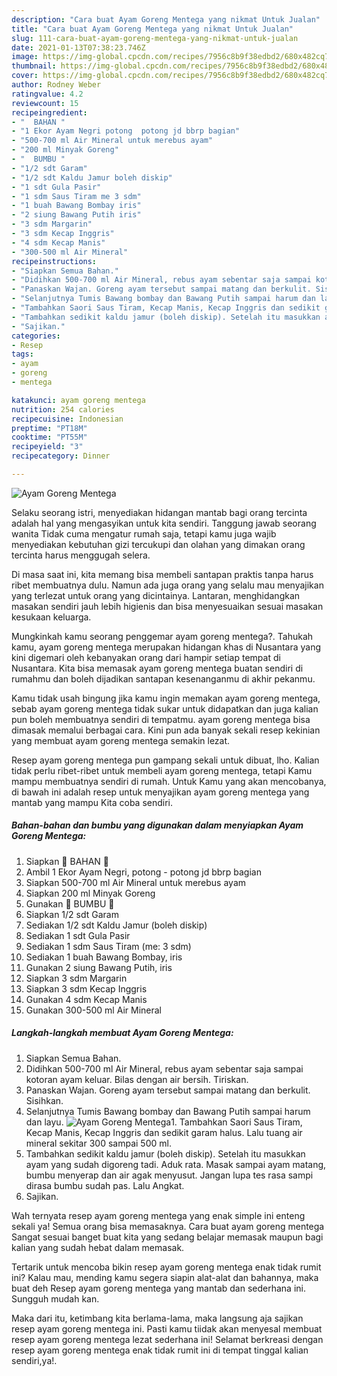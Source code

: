 ```yaml
---
description: "Cara buat Ayam Goreng Mentega yang nikmat Untuk Jualan"
title: "Cara buat Ayam Goreng Mentega yang nikmat Untuk Jualan"
slug: 111-cara-buat-ayam-goreng-mentega-yang-nikmat-untuk-jualan
date: 2021-01-13T07:38:23.746Z
image: https://img-global.cpcdn.com/recipes/7956c8b9f38edbd2/680x482cq70/ayam-goreng-mentega-foto-resep-utama.jpg
thumbnail: https://img-global.cpcdn.com/recipes/7956c8b9f38edbd2/680x482cq70/ayam-goreng-mentega-foto-resep-utama.jpg
cover: https://img-global.cpcdn.com/recipes/7956c8b9f38edbd2/680x482cq70/ayam-goreng-mentega-foto-resep-utama.jpg
author: Rodney Weber
ratingvalue: 4.2
reviewcount: 15
recipeingredient:
- "  BAHAN "
- "1 Ekor Ayam Negri potong  potong jd bbrp bagian"
- "500-700 ml Air Mineral untuk merebus ayam"
- "200 ml Minyak Goreng"
- "  BUMBU "
- "1/2 sdt Garam"
- "1/2 sdt Kaldu Jamur boleh diskip"
- "1 sdt Gula Pasir"
- "1 sdm Saus Tiram me 3 sdm"
- "1 buah Bawang Bombay iris"
- "2 siung Bawang Putih iris"
- "3 sdm Margarin"
- "3 sdm Kecap Inggris"
- "4 sdm Kecap Manis"
- "300-500 ml Air Mineral"
recipeinstructions:
- "Siapkan Semua Bahan."
- "Didihkan 500-700 ml Air Mineral, rebus ayam sebentar saja sampai kotoran ayam keluar. Bilas dengan air bersih. Tiriskan."
- "Panaskan Wajan. Goreng ayam tersebut sampai matang dan berkulit. Sisihkan."
- "Selanjutnya Tumis Bawang bombay dan Bawang Putih sampai harum dan layu."
- "Tambahkan Saori Saus Tiram, Kecap Manis, Kecap Inggris dan sedikit garam halus. Lalu tuang air mineral sekitar 300 sampai 500 ml."
- "Tambahkan sedikit kaldu jamur (boleh diskip). Setelah itu masukkan ayam yang sudah digoreng tadi. Aduk rata. Masak sampai ayam matang, bumbu menyerap dan air agak menyusut. Jangan lupa tes rasa sampi dirasa bumbu sudah pas. Lalu Angkat."
- "Sajikan."
categories:
- Resep
tags:
- ayam
- goreng
- mentega

katakunci: ayam goreng mentega 
nutrition: 254 calories
recipecuisine: Indonesian
preptime: "PT18M"
cooktime: "PT55M"
recipeyield: "3"
recipecategory: Dinner

---
```



![Ayam Goreng Mentega](https://img-global.cpcdn.com/recipes/7956c8b9f38edbd2/680x482cq70/ayam-goreng-mentega-foto-resep-utama.jpg)

Selaku seorang istri, menyediakan hidangan mantab bagi orang tercinta adalah hal yang mengasyikan untuk kita sendiri. Tanggung jawab seorang  wanita Tidak cuma mengatur rumah saja, tetapi kamu juga wajib menyediakan kebutuhan gizi tercukupi dan olahan yang dimakan orang tercinta harus menggugah selera.

Di masa  saat ini, kita memang bisa membeli santapan praktis tanpa harus ribet membuatnya dulu. Namun ada juga orang yang selalu mau menyajikan yang terlezat untuk orang yang dicintainya. Lantaran, menghidangkan masakan sendiri jauh lebih higienis dan bisa menyesuaikan sesuai masakan kesukaan keluarga. 



Mungkinkah kamu seorang penggemar ayam goreng mentega?. Tahukah kamu, ayam goreng mentega merupakan hidangan khas di Nusantara yang kini digemari oleh kebanyakan orang dari hampir setiap tempat di Nusantara. Kita bisa memasak ayam goreng mentega buatan sendiri di rumahmu dan boleh dijadikan santapan kesenanganmu di akhir pekanmu.

Kamu tidak usah bingung jika kamu ingin memakan ayam goreng mentega, sebab ayam goreng mentega tidak sukar untuk didapatkan dan juga kalian pun boleh membuatnya sendiri di tempatmu. ayam goreng mentega bisa dimasak memalui berbagai cara. Kini pun ada banyak sekali resep kekinian yang membuat ayam goreng mentega semakin lezat.

Resep ayam goreng mentega pun gampang sekali untuk dibuat, lho. Kalian tidak perlu ribet-ribet untuk membeli ayam goreng mentega, tetapi Kamu mampu membuatnya sendiri di rumah. Untuk Kamu yang akan mencobanya, di bawah ini adalah resep untuk menyajikan ayam goreng mentega yang mantab yang mampu Kita coba sendiri.

<!--inarticleads1-->

##### Bahan-bahan dan bumbu yang digunakan dalam menyiapkan Ayam Goreng Mentega:

1. Siapkan  🌿 BAHAN 🌿
1. Ambil 1 Ekor Ayam Negri, potong - potong jd bbrp bagian
1. Siapkan 500-700 ml Air Mineral untuk merebus ayam
1. Siapkan 200 ml Minyak Goreng
1. Gunakan  🌿 BUMBU 🌿
1. Siapkan 1/2 sdt Garam
1. Sediakan 1/2 sdt Kaldu Jamur (boleh diskip)
1. Sediakan 1 sdt Gula Pasir
1. Sediakan 1 sdm Saus Tiram (me: 3 sdm)
1. Sediakan 1 buah Bawang Bombay, iris
1. Gunakan 2 siung Bawang Putih, iris
1. Siapkan 3 sdm Margarin
1. Siapkan 3 sdm Kecap Inggris
1. Gunakan 4 sdm Kecap Manis
1. Gunakan 300-500 ml Air Mineral




<!--inarticleads2-->

##### Langkah-langkah membuat Ayam Goreng Mentega:

1. Siapkan Semua Bahan.
1. Didihkan 500-700 ml Air Mineral, rebus ayam sebentar saja sampai kotoran ayam keluar. Bilas dengan air bersih. Tiriskan.
1. Panaskan Wajan. Goreng ayam tersebut sampai matang dan berkulit. Sisihkan.
1. Selanjutnya Tumis Bawang bombay dan Bawang Putih sampai harum dan layu.
<img src="//assets-global.cpcdn.com/assets/icons/button_play-2c75c40dde080a61004c1f40b05d8f140eaff45d7e9e6481dc71c63d2e7c4909.png" alt="Ayam Goreng Mentega">1. Tambahkan Saori Saus Tiram, Kecap Manis, Kecap Inggris dan sedikit garam halus. Lalu tuang air mineral sekitar 300 sampai 500 ml.
1. Tambahkan sedikit kaldu jamur (boleh diskip). Setelah itu masukkan ayam yang sudah digoreng tadi. Aduk rata. Masak sampai ayam matang, bumbu menyerap dan air agak menyusut. Jangan lupa tes rasa sampi dirasa bumbu sudah pas. Lalu Angkat.
1. Sajikan.




Wah ternyata resep ayam goreng mentega yang enak simple ini enteng sekali ya! Semua orang bisa memasaknya. Cara buat ayam goreng mentega Sangat sesuai banget buat kita yang sedang belajar memasak maupun bagi kalian yang sudah hebat dalam memasak.

Tertarik untuk mencoba bikin resep ayam goreng mentega enak tidak rumit ini? Kalau mau, mending kamu segera siapin alat-alat dan bahannya, maka buat deh Resep ayam goreng mentega yang mantab dan sederhana ini. Sungguh mudah kan. 

Maka dari itu, ketimbang kita berlama-lama, maka langsung aja sajikan resep ayam goreng mentega ini. Pasti kamu tiidak akan menyesal membuat resep ayam goreng mentega lezat sederhana ini! Selamat berkreasi dengan resep ayam goreng mentega enak tidak rumit ini di tempat tinggal kalian sendiri,ya!.

